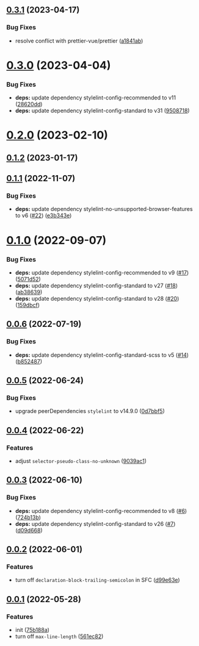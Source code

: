 ## [0.3.1](https://github.com/jaderd-jh/stylelint-config/compare/v0.3.0...v0.3.1) (2023-04-17)


### Bug Fixes

* resolve conflict with prettier-vue/prettier ([a1841ab](https://github.com/jaderd-jh/stylelint-config/commit/a1841ab402ef7b779544f5755f9e59f1fc97a129))



# [0.3.0](https://github.com/jaderd-jh/stylelint-config/compare/v0.2.0...v0.3.0) (2023-04-04)


### Bug Fixes

* **deps:** update dependency stylelint-config-recommended to v11 ([28620dd](https://github.com/jaderd-jh/stylelint-config/commit/28620dda3fcccbd0c422de0535bc917b427a5a1c))
* **deps:** update dependency stylelint-config-standard to v31 ([9508718](https://github.com/jaderd-jh/stylelint-config/commit/9508718cbecc1b5cf0bd3ad2515bb907ff839802))



# [0.2.0](https://github.com/jaderd-jh/stylelint-config/compare/v0.1.2...v0.2.0) (2023-02-10)



## [0.1.2](https://github.com/jaderd-jh/stylelint-config/compare/v0.1.1...v0.1.2) (2023-01-17)



## [0.1.1](https://github.com/jaderd-jh/stylelint-config/compare/v0.1.0...v0.1.1) (2022-11-07)


### Bug Fixes

* **deps:** update dependency stylelint-no-unsupported-browser-features to v6 ([#22](https://github.com/jaderd-jh/stylelint-config/issues/22)) ([e3b343e](https://github.com/jaderd-jh/stylelint-config/commit/e3b343ee67a386885fcbad8d1b8345f452e2f8d0))



# [0.1.0](https://github.com/jaderd-jh/stylelint-config/compare/v0.0.6...v0.1.0) (2022-09-07)


### Bug Fixes

* **deps:** update dependency stylelint-config-recommended to v9 ([#17](https://github.com/jaderd-jh/stylelint-config/issues/17)) ([5071d52](https://github.com/jaderd-jh/stylelint-config/commit/5071d52f7b00d0b97ef2753d48fb54e134766aac))
* **deps:** update dependency stylelint-config-standard to v27 ([#18](https://github.com/jaderd-jh/stylelint-config/issues/18)) ([ab38639](https://github.com/jaderd-jh/stylelint-config/commit/ab38639e9472b12ac3f2a88475fb34e80d58218e))
* **deps:** update dependency stylelint-config-standard to v28 ([#20](https://github.com/jaderd-jh/stylelint-config/issues/20)) ([159dbcf](https://github.com/jaderd-jh/stylelint-config/commit/159dbcfac0667c80dffdd8c5a17b3c105d347c42))



## [0.0.6](https://github.com/jaderd-jh/stylelint-config/compare/v0.0.5...v0.0.6) (2022-07-19)


### Bug Fixes

* **deps:** update dependency stylelint-config-standard-scss to v5 ([#14](https://github.com/jaderd-jh/stylelint-config/issues/14)) ([b852487](https://github.com/jaderd-jh/stylelint-config/commit/b8524873eb092957838a722823e38986783be603))



## [0.0.5](https://github.com/jaderd-jh/stylelint-config/compare/v0.0.4...v0.0.5) (2022-06-24)


### Bug Fixes

* upgrade peerDependencies `stylelint` to v14.9.0 ([0d7bbf5](https://github.com/jaderd-jh/stylelint-config/commit/0d7bbf5bc2948e41862a1f5bea4f428bd50a7d98))



## [0.0.4](https://github.com/jaderd-jh/stylelint-config/compare/v0.0.3...v0.0.4) (2022-06-22)


### Features

* adjust `selector-pseudo-class-no-unknown` ([9039ac1](https://github.com/jaderd-jh/stylelint-config/commit/9039ac1cdd27493b60587f8cf718a33682d9ea71))



## [0.0.3](https://github.com/jaderd-jh/stylelint-config/compare/v0.0.2...v0.0.3) (2022-06-10)


### Bug Fixes

* **deps:** update dependency stylelint-config-recommended to v8 ([#6](https://github.com/jaderd-jh/stylelint-config/issues/6)) ([724b13b](https://github.com/jaderd-jh/stylelint-config/commit/724b13ba53993deeb3d2f8f366821714c86ab9d9))
* **deps:** update dependency stylelint-config-standard to v26 ([#7](https://github.com/jaderd-jh/stylelint-config/issues/7)) ([d09d668](https://github.com/jaderd-jh/stylelint-config/commit/d09d668260c3d0637998292b09a9fa3673abbcb6))



## [0.0.2](https://github.com/jaderd-jh/stylelint-config/compare/v0.0.1...v0.0.2) (2022-06-01)


### Features

* turn off `declaration-block-trailing-semicolon` in SFC ([d99e63e](https://github.com/jaderd-jh/stylelint-config/commit/d99e63e66399ebcb20478b009afb7781a2bca43f))



## [0.0.1](https://github.com/jaderd-jh/stylelint-config/compare/75b188aa71b43f24ab428c7c2753f05824d00ea3...v0.0.1) (2022-05-28)


### Features

* init ([75b188a](https://github.com/jaderd-jh/stylelint-config/commit/75b188aa71b43f24ab428c7c2753f05824d00ea3))
* turn off `max-line-length` ([561ec82](https://github.com/jaderd-jh/stylelint-config/commit/561ec8209b56879de61a5a13c2ec52c3494ee44c))



